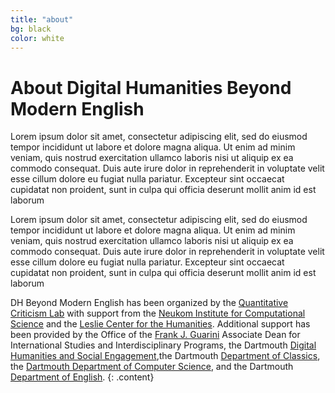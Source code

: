 ```yaml
---
title: "about"
bg: black
color: white
---
```


# About Digital Humanities Beyond Modern English

<p class="content">Lorem ipsum dolor sit amet, consectetur adipiscing elit, sed do eiusmod tempor incididunt ut labore et dolore magna aliqua. Ut enim ad minim veniam, quis nostrud exercitation ullamco laboris nisi ut aliquip ex ea commodo consequat. Duis aute irure dolor in reprehenderit in voluptate velit esse cillum dolore eu fugiat nulla pariatur. Excepteur sint occaecat cupidatat non proident, sunt in culpa qui officia deserunt mollit anim id est laborum</p>

<p class="content">Lorem ipsum dolor sit amet, consectetur adipiscing elit, sed do eiusmod tempor incididunt ut labore et dolore magna aliqua. Ut enim ad minim veniam, quis nostrud exercitation ullamco laboris nisi ut aliquip ex ea commodo consequat. Duis aute irure dolor in reprehenderit in voluptate velit esse cillum dolore eu fugiat nulla pariatur. Excepteur sint occaecat cupidatat non proident, sunt in culpa qui officia deserunt mollit anim id est laborum</p>

DH Beyond Modern English has been organized by the [Quantitative Criticism Lab](https://www.qcrit.org/) with support from the [Neukom Institute for Computational Science](https://neukom.dartmouth.edu/) and the [Leslie Center for the Humanities](https://leslie.dartmouth.edu/). Additional support has been provided by the Office of the [Frank J. Guarini](https://guarini.dartmouth.edu/) Associate Dean for International Studies and Interdisciplinary Programs, the Dartmouth [Digital Humanities and Social Engagement](http://digitalhumanities.dartmouth.edu/academic-cluster-initiative-digital-humanities-and-social-engagement/),the Dartmouth [Department of Classics](https://classics.dartmouth.edu/), the [Dartmouth Department of Computer Science](https://web.cs.dartmouth.edu/), and the Dartmouth [Department of English](https://english.dartmouth.edu/).
{: .content}
